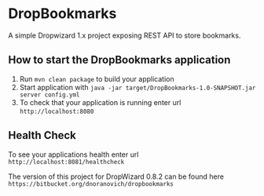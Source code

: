 # DropBookmarks

A simple Dropwizard 1.x project exposing REST API to store bookmarks.

How to start the DropBookmarks application
---

1. Run `mvn clean package` to build your application
1. Start application with `java -jar target/DropBookmarks-1.0-SNAPSHOT.jar server config.yml`
1. To check that your application is running enter url `http://localhost:8080`

Health Check
---

To see your applications health enter url `http://localhost:8081/healthcheck`

The version of this project for DropWizard 0.8.2 can be found here `https://bitbucket.org/dnoranovich/dropbookmarks`